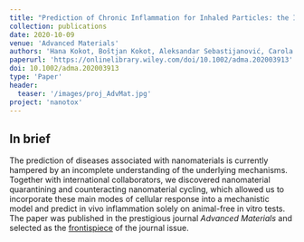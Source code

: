 ```yaml
---
title: "Prediction of Chronic Inflammation for Inhaled Particles: the Impact of Material Cycling and Quarantining in the Lung Epithelium"
collection: publications
date: 2020-10-09
venue: 'Advanced Materials'
authors: 'Hana Kokot, Boštjan Kokot, Aleksandar Sebastijanović, Carola Voss, Rok Podlipec, Patrycja Zawilska, Trine Berthing, Carolina Ballester-López, Pernille Høgh Danielsen, Claudia Contini, Mikhail Ivanov, Ana Krišelj, Petra Čotar, Qiaoxia Zhou, Jessica Ponti, Vadim Zhernovkov, Matthew Schneemilch, Zahra Doumandji, Mojca Pušnik, Polona Umek, Stane Pajk, Olivier Joubert, Otmar Schmid, Iztok Urbančič, Martin Irmler, Johannes Beckers, Vladimir Lobaskin, Sabina Halappanavar, Nick Quirke, Alexander P. Lyubartsev, Ulla Vogel, Tilen Koklič, Tobias Stoeger, Janez Štrancar'
paperurl: 'https://onlinelibrary.wiley.com/doi/10.1002/adma.202003913'
doi: 10.1002/adma.202003913
type: 'Paper'
header:
  teaser: '/images/proj_AdvMat.jpg'
project: 'nanotox'
---
```

<!--
permalink: /publication/2020-10-09-Kokot-AdvMat
excerpt: 'We built the first in vitro model to predict nanomaterial-induced chronic inflammation'
citation: 'Your Name, You. (2009). &quot;Paper Title Number 1.&quot; <i>Journal 1</i>. 1(1).'
-->

In brief 
--------
The prediction of diseases associated with nanomaterials is currently hampered by an incomplete understanding of the underlying mechanisms. Together with  international collaborators, we discovered nanomaterial quarantining and counteracting nanomaterial cycling, which allowed us to incorporate these main modes of cellular response into a mechanistic model and predict in vivo inflammation solely on animal-free in vitro tests. The paper was published in the prestigious journal *Advanced Materials* and selected as the [frontispiece](https://onlinelibrary.wiley.com/doi/abs/10.1002/adma.202070353) of the journal issue.
